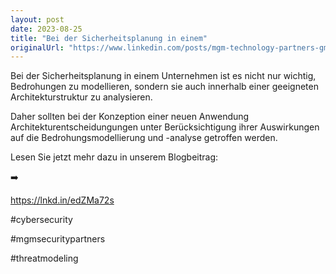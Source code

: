 ```yaml
---
layout: post
date: 2023-08-25
title: "Bei der Sicherheitsplanung in einem"
originalUrl: "https://www.linkedin.com/posts/mgm-technology-partners-gmbh_architekturentscheidungen-vs-threat-modeling-activity-7096384900450131969-1Kj4?utm_source=share&utm_medium=member_desktop"
---
```


Bei der Sicherheitsplanung in einem Unternehmen ist es nicht nur wichtig, Bedrohungen zu modellieren, sondern sie auch innerhalb einer geeigneten Architekturstruktur zu analysieren.

Daher sollten bei der Konzeption einer neuen Anwendung Architekturentscheidungungen unter Berücksichtigung ihrer Auswirkungen auf die Bedrohungsmodellierung und -analyse getroffen werden.

Lesen Sie jetzt mehr dazu in unserem Blogbeitrag:

➡️

https://lnkd.in/edZMa72s

#cybersecurity

#mgmsecuritypartners

#threatmodeling